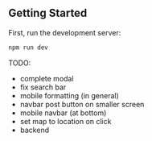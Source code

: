 ## Getting Started

First, run the development server:

```bash
npm run dev
```

TODO:
- complete modal
- fix search bar
- mobile formatting (in general)
- navbar post button on smaller screen
- mobile navbar (at bottom)
- set map to location on click
- backend
